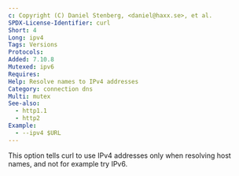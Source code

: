 ```yaml
---
c: Copyright (C) Daniel Stenberg, <daniel@haxx.se>, et al.
SPDX-License-Identifier: curl
Short: 4
Long: ipv4
Tags: Versions
Protocols:
Added: 7.10.8
Mutexed: ipv6
Requires:
Help: Resolve names to IPv4 addresses
Category: connection dns
Multi: mutex
See-also:
  - http1.1
  - http2
Example:
  - --ipv4 $URL
---
```


This option tells curl to use IPv4 addresses only when resolving host names,
and not for example try IPv6.
